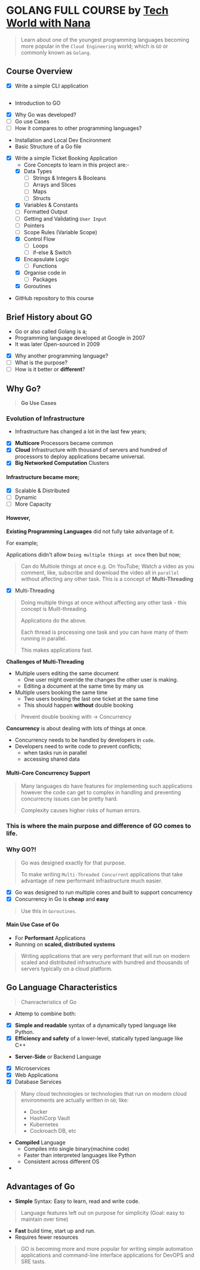 # GOLANG FULL COURSE by [Tech World with Nana](www.techworld-with-nana.com)
> Learn about one of the youngest programming languages becoming more popular in the `Cloud Engineering` world; which is `GO` or commonly known as `Golang`.

## Course Overview
- [x] Write a simple CLI application

<img scr="./golang-course-overview.PNG" alt="" />

- Introduction to GO
- [x] Why Go was developed?
- [ ] Go use Cases
- [ ] How it compares to other programming languages? 
- Installation and Local Dev Encironment
- Basic Structure of a Go file 
- [x] Write a simple Ticket Booking Application
  - Core Concepts to learn in this project are:-
  - [x] Data Types
    - [ ] Strings & Integers & Booleans
    - [ ] Arrays and Slices
    - [ ] Maps
    - [ ] Structs
  - [x] Variables & Constants
  - [ ] Formatted Output
  - [ ] Getting and Validating `User Input`
  - [ ] Pointers
  - [ ] Scope Rules (Variable Scope)
  - [x] Control Flow
    - [ ] Loops
    - [ ] if-else & Switch
  - [x] Encapsulate Logic
    - [ ] Functions
  - [x] Organise code in
    - [ ] Packages
  - [x] Goroutines 
- GitHub repository to this course

## Brief History about GO
- Go or also called Golang is a;
- Programming language developed at Google in 2007
- It was later Open-sourced in 2009
- [x] Why another programming language?
- [ ] What is the purpose?
- [ ] How is it better or **different**?

## Why Go? 
> **Go Use Cases**

### Evolution of Infrastructure
- Infrastructure has changed a lot in the last few years;
- [x] **Multicore** Processors became common
- [x] **Cloud** Infrastructure with thousand of servers and hundred of processors to deploy applications became universal.
- [x] **Big Networked Computation** Clusters

#### Infrastructure became more;
- [x] Scalable & Distributed
- [ ] Dynamic
- [ ] More Capacity

#### However,
**Existing Programming Languages** did not fully take advantage of it.

For example;

Applications didn't allow `Doing multiple things at once` then but now;
> Can do Multiole things at once
e.g.
On YouTube; Watch a video as you comment, like, subscribe and download the video all in `parallel` without affecting any other task. This is a concept of **Multi-Threading** 

- [x] Multi-Threading
> Doing multiple things at once without affecting any other task - this concept is Muilt-threading.
> 
> Applications do the above.
> 
> Each thread is processing one task and you can have many of them running in parallel.
> 
> This makes applications fast.

**Challenges of Multi-Threading**
- Multiple users editing the same document
  - One user might override the changes the other user is making.
  - Editing a document at the same time by many us
- Multiple users booking the same time
  - Two users booking the last one ticket at the same time
  - This should happen **without** double booking
> Prevent double booking with -> Concurrency

**Concurrency** is about dealing with lots of things at once.
- Concurrency needs to be handled by developers in `code`.
- Developers need to write code to prevent conflicts;
  - when tasks run in parallel
  - accessing shared data

#### Multi-Core Concurrency Support
> Many languages do have features for implementing such applications however the code can get to complex in handling and preventing concurrecny issues can be pretty hard.
>
> Complexity causes higher risks of human errors.

### This is where the main purpose and difference of GO comes to life.

### Why GO?!
> Go was designed exactly for that purpose. 
> 
> To make writing `Multi-Threaded Concurrent` applications that take advantage of new performant infrastructure much easier.

- [x] Go was designed to run multiple cores and built to support concurrency
- [x] Concurrency in Go is **cheap** and **easy**
> Use this in `Goroutines`. 

#### Main Use Case of Go
- For **Performant** Applications
- Running on **scaled, distributed systems**
> Writing applications that are very performant that will run on modern scaled and distributed infrastructure with hundred and thousands of servers typically on a cloud platform.

## Go Language Characteristics
> Chanracteristics of Go

- Attemp to combine both:
 - [x] **Simple and readable** syntax of a dynamically typed language like Python.
 - [x] **Efficiency and safety** of a lower-level, statically typed language like C++

- **Server-Side** or Backend Language
- [x] Microservices
- [x] Web Applications
- [x] Database Services
> Many cloud technologies or technologies that run on modern cloud environments are actually written in `GO`; like:
> - Docker
> - HashiCorp Vault
> - Kubernetes
> - Cockroach DB, etc

- **Compiled** Language
  - Compiles into single binary(machine code)
  - Faster than interpreted languages like Python
  - Consistent across different OS
- 

## Advantages of Go
- **Simple** Syntax: Easy to learn, read and write code.
> Language features left out on purpose for simplicity (Goal: easy to maintain over time)
- **Fast** build time, start up and run.
- Requires fewer resources

> GO is becoming more and more popular for writing simple automation applications and command-line interface applications for DevOPS and SRE tasts. 










